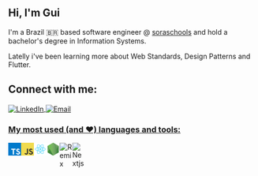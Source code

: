 ## Hi, I'm Gui


I'm a Brazil 🇧🇷 based software engineer @ [soraschools](https://soraschools.com/) and hold a bachelor's degree in Information Systems.

Latelly i've been learning more about Web Standards, Design Patterns and Flutter.

## Connect with me:
<a href="https://www.linkedin.com/in/guilherme-luiz-9a7158162/">
<img align="center" alt="LinkedIn" height="20px" src="https://img.shields.io/badge/-LinkedIn-0A66C2?&logo=linkedin&logoColor=white&logoWidth=20"/>

<a href="mailto:guiluizls@gmail.com">
<img align="center" alt="Email" height="20px" src="https://img.shields.io/static/v1?label=email&message=guiluizls@gmail.com&color=orange&logoWidth=20"/>
  

</br>

### My most used (and ❤) languages and tools:
<img align="left" alt="TypeScript" width="26px" src="https://raw.githubusercontent.com/github/explore/80688e429a7d4ef2fca1e82350fe8e3517d3494d/topics/typescript/typescript.png" />
<img align="left" alt="JavaScript" width="26px" src="https://raw.githubusercontent.com/github/explore/80688e429a7d4ef2fca1e82350fe8e3517d3494d/topics/javascript/javascript.png" />
<img align="left" alt="React" width="26px" src="https://raw.githubusercontent.com/github/explore/80688e429a7d4ef2fca1e82350fe8e3517d3494d/topics/react/react.png" />
<img align="left" alt="Node.js" width="26px" src="https://raw.githubusercontent.com/github/explore/80688e429a7d4ef2fca1e82350fe8e3517d3494d/topics/nodejs/nodejs.png" />
<img align="left" alt="Remix" width="26px" src="https://remix.run/img/og.1.jpg" />
<img align="left" alt="Nextjs" width="26px" src="https://cdn.icon-icons.com/icons2/2148/PNG/512/nextjs_icon_132160.png" />

</br>
